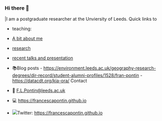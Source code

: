 ### Hi there 👋
<!----![alt text](https://francescapontin.github.io/assets/images/6666ebe8-cf33-4a4c-9fcc-ad1f90d73ed8-1-105-c-676x675.jpg)-->
|I am a postgraduate researcher at the Unviersity of Leeds.
Quick links to
- teaching: 
- [A bit about me](https://francescapontin.github.io/about_me.html)
- [research](https://francescapontin.github.io/research_projects.html)
- [recent talks and presentation](https://francescapontin.github.io/talks_presentations.html)
- :books:Blog posts
            -  https://environment.leeds.ac.uk/geography-research-degrees/dir-record/student-alumni-profiles/1528/fran-pontin
            -  https://datacdt.org/kia-ora/
Contact
- :e-mail: F.L.Pontin@leeds.ac.uk
- :computer: https://francescapontin.github.io

- <img src ="https://about.twitter.com/content/dam/about-twitter/en/brand-toolkit/brand-download-img-1.jpg.twimg.1920.jpg" heigh="42">Twitter: https://francescapontin.github.io

